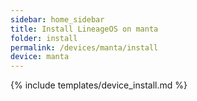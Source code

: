 ```yaml
---
sidebar: home_sidebar
title: Install LineageOS on manta
folder: install
permalink: /devices/manta/install
device: manta
---
```

{% include templates/device_install.md %}
